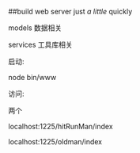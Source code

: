 ##build web server just *a little* quickly

models 数据相关

services 工具库相关

启动:

node bin/www

访问:

两个

localhost:1225/hitRunMan/index

localhost:1225/oldman/index